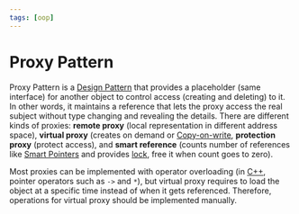 ```yaml
---
tags: [oop]
---
```


# Proxy Pattern

Proxy Pattern is a [Design Pattern](202211221249.md) that provides a placeholder
(same interface) for another object to control access (creating and deleting) to
it. In other words, it maintains a reference that lets the proxy access the real
subject without type changing and revealing the details. There are different
kinds of proxies: **remote proxy** (local representation in different address
space), **virtual proxy** (creates on demand or
[Copy-on-write](202203251058.md), **protection proxy** (protect access), and
**smart reference** (counts number of references like [Smart Pointers](202111301656.md)
and provides [lock](202112061117.md), free it when count goes to zero).

Most proxies can be implemented with operator overloading (in
[C++](202302190651.md), pointer operators such as `->` and `*`), but virtual
proxy requires to load the object at a specific time instead of when it gets
referenced. Therefore, operations for virtual proxy should be implemented
manually.
